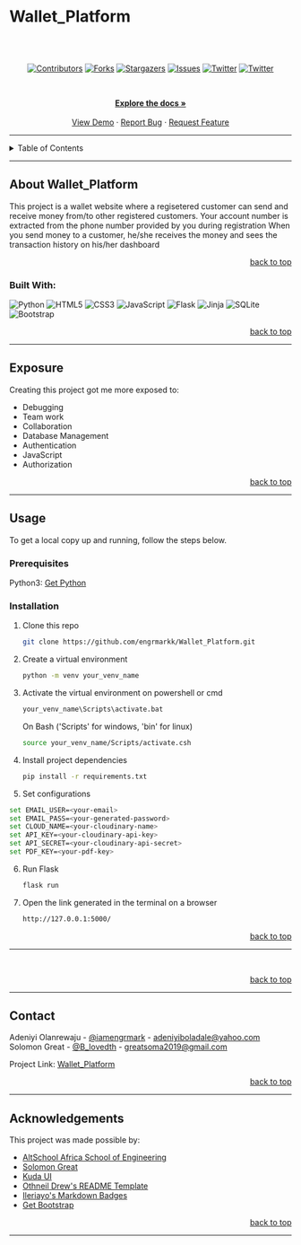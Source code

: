 # Wallet_Platform

<!-- Back to Top Navigation Anchor -->

<a name="readme-top"></a>


<!-- https://user-images.githubusercontent.com/100721103/200149633-373db975-c47f-43a7-9288-f6cbd16e0410.mp4 -->

<br><br>
<!-- Project Shields -->
<div align="center">

[![Contributors][contributors-shield]][contributors-url]
[![Forks][forks-shield]][forks-url]
[![Stargazers][stars-shield]][stars-url]
[![Issues][issues-shield]][issues-url]
[![Twitter][twitter-shield]][twitter-url]
[![Twitter][twitter-shield2]][twitter-url2]

</div>

<br />

<div>
  <p align="center">
    <a href="https://github.com/engrmarkk/Wallet_Platform#readme"><strong>Explore the docs »</strong></a>
    <br />
    <br />
    <a href="https://github.com/engrmarkk/Wallet_Platform/blob/main/static/screen-light.png">View Demo</a>  
    ·
    <a href="https://github.com/engrmarkk/Wallet_Platform/issues">Report Bug</a>
    ·
    <a href="https://github.com/engrmarkk/Wallet_Platform/issues">Request Feature</a>
  </p>
</div>

---

<!-- Table of Contents -->
<details>
  <summary>Table of Contents</summary>
  <ol>
    <li>
      <a href="#about-Wallet_Platform">About the project</a>
      <ul>
        <li><a href="#built-with">Built With</a></li>
      </ul>
    </li>
    <li>
      <a href="#exposure">Exposure</a>
    </li>
    <li>
      <a href="#usage">Usage</a>
      <ul>
        <li><a href="#prerequisites">Prerequisites</a></li>
        <li><a href="#installation">Installation</a></li>
      </ul>
    </li>    
    <!-- <li><a href="#shots">Shots</a></li> -->
    <li><a href="#contact">Contact</a></li>
    <li><a href="#acknowledgments">Acknowledgments</a></li>
  </ol>
  <p align="right"><a href="#readme-top">back to top</a></p>
</details>

---

<!-- About the Blog -->

## About Wallet_Platform

This project is a wallet website where a regisetered customer can send and receive money from/to other registered customers.
Your account number is extracted from the phone number provided by you during registration
When you send money to a customer, he/she receives the money and sees the transaction history on his/her dashboard


<p align="right"><a href="#readme-top">back to top</a></p>

### Built With:

![Python][python]
![HTML5][html5]
![CSS3][css3]
![JavaScript][javascript]
![Flask][flask]
![Jinja][jinja]
![SQLite][sqlite]
![Bootstrap][bootstrap]

<p align="right"><a href="#readme-top">back to top</a></p>

---

<!-- Lessons from the Project -->

## Exposure

Creating this project got me more exposed to:

- Debugging
- Team work
- Collaboration
- Database Management
- Authentication
- JavaScript
- Authorization


<p align="right"><a href="#readme-top">back to top</a></p>

---

<!-- GETTING STARTED -->

## Usage

To get a local copy up and running, follow the steps below.

### Prerequisites

Python3: [Get Python](https://www.python.org/downloads/)

### Installation

1. Clone this repo
   ```sh
   git clone https://github.com/engrmarkk/Wallet_Platform.git
   ```
2. Create a virtual environment
   ```sh
   python -m venv your_venv_name
   ```
3. Activate the virtual environment on powershell or cmd
   ```sh
   your_venv_name\Scripts\activate.bat
   ```
   On Bash ('Scripts' for windows, 'bin' for linux)
   ```sh
   source your_venv_name/Scripts/activate.csh
   ```
4. Install project dependencies
   ```sh
   pip install -r requirements.txt
   ```
5. Set configurations
  ```sh
  set EMAIL_USER=<your-email>
  set EMAIL_PASS=<your-generated-password>
  set CLOUD_NAME=<your-cloudinary-name>
  set API_KEY=<your-cloudinary-api-key>
  set API_SECRET=<your-cloudinary-api-secret>
  set PDF_KEY=<your-pdf-key>
  ```

6. Run Flask
   ```sh
   flask run
   ```
7. Open the link generated in the terminal on a browser
    ```sh
   http://127.0.0.1:5000/
   ```

<p align="right"><a href="#readme-top">back to top</a></p>

---

<!-- Sample Screenshot -->

<!-- ## Shots -->

<!-- <br /> -->
<!-- <p>Light Mode</p> -->

<!-- [![My Blog Project Screenshot][Wallet_Platform-screenshot]](https://github.com/engrmarkk/Wallet_Platform/blob/main/static/images/screen-light.png) -->

<!-- <br/> -->
<!-- <p>Dark Mode</p> -->

<!-- [![My Blog Project Screenshot][Wallet_Platform-screenshot2]](https://github.com/engrmarkk/Wallet_Platform/blob/main/static/images/screen-dark.png) -->

<br/>

<p align="right"><a href="#readme-top">back to top</a></p>

---

<!-- Contact -->

## Contact

Adeniyi Olanrewaju - [@iamengrmark](https://twitter.com/iamengrmark) - adeniyiboladale@yahoo.com <br>
Solomon Great - [@B_lovedth](https://twitter.com/b_lovedth) - greatsoma2019@gmail.com

Project Link: [Wallet_Platform](https://github.com/engrmarkk/Wallet_Platform)

<p align="right"><a href="#readme-top">back to top</a></p>

---

<!-- Acknowledgements -->

## Acknowledgements

This project was made possible by:

- [AltSchool Africa School of Engineering](https://altschoolafrica.com/schools/engineering)
- [Solomon Great](https://github.com/B-lovedth)
- [Kuda UI](https://kuda.com)
- [Othneil Drew's README Template](https://github.com/othneildrew/Best-README-Template)
- [Ileriayo's Markdown Badges](https://github.com/Ileriayo/markdown-badges)
- [Get Bootstrap](https://getbootstrap.com/docs)

<p align="right"><a href="#readme-top">back to top</a></p>

---

<!-- Markdown Links & Images -->

[contributors-shield]: https://img.shields.io/github/contributors/engrmarkk/Wallet_Platform.svg?style=for-the-badge
[contributors-url]: https://github.com/engrmarkk/Wallet_Platform/graphs/contributors
[forks-shield]: https://img.shields.io/github/forks/engrmarkk/Wallet_Platform.svg?style=for-the-badge
[forks-url]: https://github.com/engrmarkk/Wallet_Platform/network/members
[stars-shield]: https://img.shields.io/github/stars/engrmarkk/Wallet_Platform.svg?style=for-the-badge
[stars-url]: https://github.com/engrmarkk/Wallet_Platform/stargazers
[issues-shield]: https://img.shields.io/github/issues/engrmarkk/Wallet_Platform.svg?style=for-the-badge
[issues-url]: https://github.com/engrmarkk/Wallet_Platformissues
[license-shield]: https://img.shields.io/github/license/engrmarkk/Wallet_Platform.svg?style=for-the-badge
[license-url]: https://github.com/engrmarkk/Wallet_Platform/blob/main/LICENSE.txt
[twitter-shield]: https://img.shields.io/badge/-@iamengrmark-1ca0f1?style=for-the-badge&logo=twitter&logoColor=white&link=https://twitter.com/iamengrmark
[twitter-shield2]: https://img.shields.io/badge/-@b_lovedth-1ca0f1?style=for-the-badge&logo=twitter&logoColor=white&link=https://twitter.com/b_lovedth
[twitter-url]: https://twitter.com/iamengrmark
[twitter-url2]: https://twitter.com/b_lovedth
[Wallet_Platform-screenshot]: static/images/screen-light.png
[Wallet_Platform-screenshot2]: static/images/screen-dark.png
[python]: https://img.shields.io/badge/python-3670A0?style=for-the-badge&logo=python&logoColor=ffdd54
[flask]: https://img.shields.io/badge/flask-%23000.svg?style=for-the-badge&logo=flask&logoColor=white
[jinja]: https://img.shields.io/badge/jinja-white.svg?style=for-the-badge&logo=jinja&logoColor=black
[html5]: https://img.shields.io/badge/html5-%23E34F26.svg?style=for-the-badge&logo=html5&logoColor=white
[css3]: https://img.shields.io/badge/css3-%231572B6.svg?style=for-the-badge&logo=css3&logoColor=white
[sqlite]: https://img.shields.io/badge/sqlite-%2307405e.svg?style=for-the-badge&logo=sqlite&logoColor=white
[javascript]: https://img.shields.io/badge/javascript-%23323330.svg?style=for-the-badge&logo=javascript&logoColor=%23F7DF1E
[bootstrap]: https://img.shields.io/badge/bootstrap-%23563D7C.svg?style=for-the-badge&logo=bootstrap&logoColor=white

